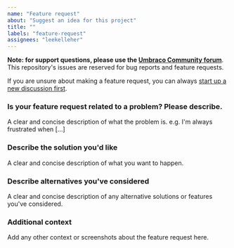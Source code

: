 ```yaml
---
name: "Feature request"
about: "Suggest an idea for this project"
title: ""
labels: "feature-request"
assignees: "leekelleher"
---
```


**Note: for support questions, please use the [Umbraco Community forum](https://our.umbraco.com)**. This repository's issues are reserved for bug reports and feature requests.

If you are unsure about making a feature request, you can always [start up a new discussion first](https://github.com/leekelleher/umbraco-contentment/discussions).


### Is your feature request related to a problem? Please describe.

A clear and concise description of what the problem is. e.g. I'm always frustrated when [...]


### Describe the solution you'd like

A clear and concise description of what you want to happen.


### Describe alternatives you've considered

A clear and concise description of any alternative solutions or features you've considered.


### Additional context

Add any other context or screenshots about the feature request here.

